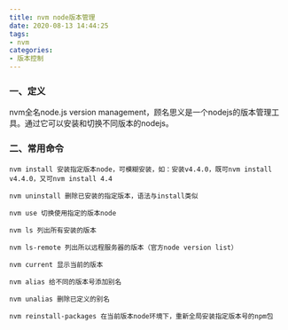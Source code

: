 ```yaml
---
title: nvm node版本管理
date: 2020-08-13 14:44:25
tags:
- nvm
categories:
- 版本控制
---
```

### 一、定义
nvm全名node.js version management，顾名思义是一个nodejs的版本管理工具。通过它可以安装和切换不同版本的nodejs。

### 二、常用命令

```
nvm install 安装指定版本node，可模糊安装，如：安装v4.4.0，既可nvm install v4.4.0，又可nvm install 4.4

nvm uninstall 删除已安装的指定版本，语法与install类似

nvm use 切换使用指定的版本node

nvm ls 列出所有安装的版本

nvm ls-remote 列出所以远程服务器的版本（官方node version list）

nvm current 显示当前的版本

nvm alias 给不同的版本号添加别名

nvm unalias 删除已定义的别名

nvm reinstall-packages 在当前版本node环境下，重新全局安装指定版本号的npm包
```

